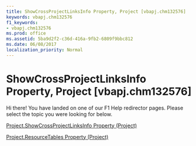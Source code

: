 ```yaml
---
title: ShowCrossProjectLinksInfo Property, Project [vbapj.chm132576]
keywords: vbapj.chm132576
f1_keywords:
- vbapj.chm132576
ms.prod: office
ms.assetid: 5ba9d2f2-c36d-416a-9fb2-6809f9bbc812
ms.date: 06/08/2017
localization_priority: Normal
---
```



# ShowCrossProjectLinksInfo Property, Project [vbapj.chm132576]

Hi there! You have landed on one of our F1 Help redirector pages. Please select the topic you were looking for below.

[Project.ShowCrossProjectLinksInfo Property (Project)](http://msdn.microsoft.com/library/bd91df35-175b-0ca8-22ce-a41dc5554c3f%28Office.15%29.aspx)

[Project.ResourceTables Property (Project)](http://msdn.microsoft.com/library/d3b0c4a2-5274-8dbd-bee9-b8975649364b%28Office.15%29.aspx)


